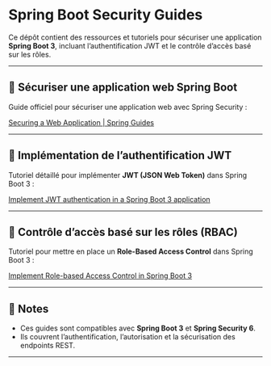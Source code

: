 # Spring Boot Security Guides

Ce dépôt contient des ressources et tutoriels pour sécuriser une application **Spring Boot 3**, incluant l’authentification JWT et le contrôle d’accès basé sur les rôles.

---

## 🔐 Sécuriser une application web Spring Boot

Guide officiel pour sécuriser une application web avec Spring Security :

[Securing a Web Application | Spring Guides](https://spring.io/guides/gs/securing-web)

---

## 📝 Implémentation de l’authentification JWT

Tutoriel détaillé pour implémenter **JWT (JSON Web Token)** dans Spring Boot 3 :

[Implement JWT authentication in a Spring Boot 3 application](https://medium.com/@tericcabrel/implement-jwt-authentication-in-a-spring-boot-3-application-5839e4fd8fac)

---

## 👥 Contrôle d’accès basé sur les rôles (RBAC)

Tutoriel pour mettre en place un **Role-Based Access Control** dans Spring Boot 3 :

[Implement Role-based Access Control in Spring Boot 3](https://medium.com/@tericcabrel/implement-role-based-access-control-in-spring-boot-3-a31c87c2be5c)

---

## 📌 Notes

- Ces guides sont compatibles avec **Spring Boot 3** et **Spring Security 6**.  
- Ils couvrent l’authentification, l’autorisation et la sécurisation des endpoints REST.  

---


